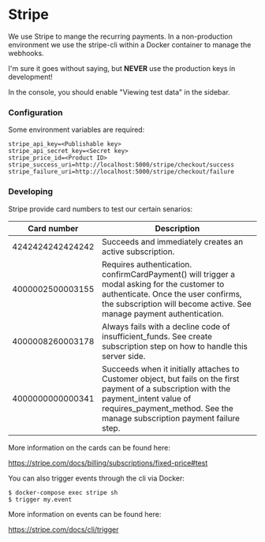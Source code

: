 # Stripe

We use Stripe to mange the recurring payments. In a non-production environment we use the stripe-cli within a Docker container to manage the webhooks.

I'm sure it goes without saying, but **NEVER** use the production keys in development!

In the console, you should enable "Viewing test data" in the sidebar.

### Configuration

Some environment variables are required:
```
stripe_api_key=<Publishable key>
stripe_api_secret_key=<Secret key>
stripe_price_id=<Product ID>
stripe_success_uri=http://localhost:5000/stripe/checkout/success
stripe_failure_uri=http://localhost:5000/stripe/checkout/failure
```

### Developing

Stripe provide card numbers to test our certain senarios:

| Card number      | Description                                                                                                                                                                                                          |
|------------------|----------------------------------------------------------------------------------------------------------------------------------------------------------------------------------------------------------------------|
| 4242424242424242 | Succeeds and immediately creates an active subscription.                                                                                                                                                             |
| 4000002500003155 | Requires authentication. confirmCardPayment() will trigger a modal asking for the customer to authenticate. Once the user confirms, the subscription will become active. See manage payment authentication.          |
| 4000008260003178 | Always fails with a decline code of insufficient_funds. See create subscription step on how to handle this server side.                                                                                              |
| 4000000000000341 | Succeeds when it initially attaches to Customer object, but fails on the first payment of a subscription with the payment_intent value of requires_payment_method. See the manage subscription payment failure step. |

More information on the cards can be found here:

https://stripe.com/docs/billing/subscriptions/fixed-price#test

You can also trigger events through the cli via Docker:
```shell
$ docker-compose exec stripe sh
$ trigger my.event
``` 

More information on events can be found here:

https://stripe.com/docs/cli/trigger
